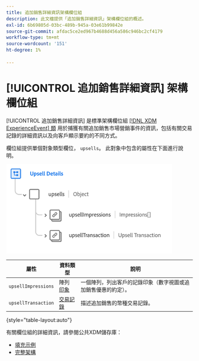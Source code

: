 ```yaml
---
title: 追加銷售詳細資訊架構欄位組
description: 此文檔提供「追加銷售詳細資訊」架構欄位組的概述。
exl-id: 6b69805d-03bc-489b-945a-03e61b99842e
source-git-commit: afdac5ce2ed967b4688d456a586c946bc2cf4179
workflow-type: tm+mt
source-wordcount: '151'
ht-degree: 1%

---
```


# [!UICONTROL 追加銷售詳細資訊] 架構欄位組

[!UICONTROL 追加銷售詳細資訊] 是標準架構欄位組 [[!DNL XDM ExperienceEvent] 類](../../classes/experienceevent.md) 用於捕獲有關追加銷售市場營銷事件的資訊，包括有關交易記錄的詳細資訊以及向客戶顯示要約的不同方式。

欄位組提供單個對象類型欄位， `upsells`。 此對象中包含的屬性在下面進行說明。

![追加銷售詳細資訊結構](../../images/field-groups/upsell-details.png)

| 屬性 | 資料類型 | 說明 |
| --- | --- | --- |
| `upsellImpressions` | 陣列 [印象](../../data-types/impressions.md) | 一個陣列，列出客戶的記錄印象（數字視圖或追加銷售優惠的約定）。 |
| `upsellTransaction` | [交易記錄](../../data-types/transaction.md) | 描述追加銷售的幣種交易記錄。 |

{style="table-layout:auto"}

有關欄位組的詳細資訊，請參閱公共XDM儲存庫：

* [填充示例](https://github.com/adobe/xdm/blob/master/components/fieldgroups/experience-event/industry-verticals/experienceevent-upsell-details.example.1.json)
* [完整架構](https://github.com/adobe/xdm/blob/master/components/fieldgroups/experience-event/industry-verticals/experienceevent-upsell-details.schema.json)
